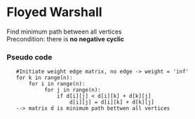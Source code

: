 # Floyed Warshall
Find minimum path between all vertices  
Precondition: there is **no negative cyclic**

### Pseudo code
```plaintext
   #Initiate weight edge matrix, no edge -> weight = 'inf'
   for k in range(n):
       for i in range(n):
            for j in range(n):
                if d[i][j] < d[i][k] + d[k][j]
                    d[i][j] = d[i][k] + d[k][j]
   --> matrix d is minimum path bettwen all vertices
```
